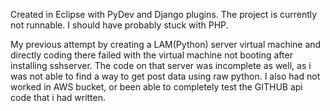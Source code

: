 Created in Eclipse with PyDev and Django plugins. The project is currently not runnable.  I should have probably stuck with PHP.

My previous attempt by creating a LAM(Python) server virtual machine and directly coding there failed with the virtual machine not booting after installing sshserver.  The code on that server was incomplete as well, as i was not able to find a way to get post data using raw  python.  I also had not worked in AWS bucket, or been able to completely test the GITHUB api code that i had written. 
